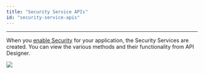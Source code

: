 ```yaml
---
title: "Security Service APIs"
id: "security-service-apis"
---
```

---

When you [enable Security](/learn/app-development/app-security/app-security) for your application, the Security Services are created. You can view the various methods and their functionality from API Designer.

[![](/learn/assets/API_security.png)](/learn/assets/API_security.png)

